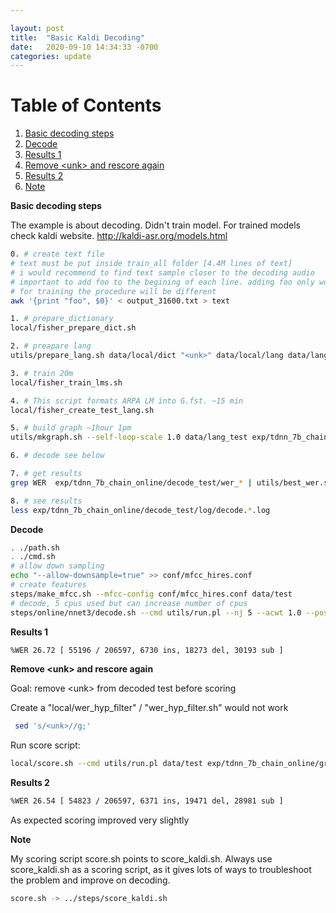 ```yaml
---

layout: post
title:  "Basic Kaldi Decoding"
date:   2020-09-10 14:34:33 -0700
categories: update
---
```

# Table of Contents
1. [Basic decoding steps](#e1)
2. [Decode](#e2)
3. [Results 1](#e3)
4. [Remove \<unk\> and rescore again](#e4)
5. [Results 2](#e5)
6. [Note](#e6)

**Basic decoding steps** <a name="e1"></a>


The example is about decoding. Didn't train model. For trained models check kaldi website.
<http://kaldi-asr.org/models.html>

```bash
0. # create text file
# text must be put inside train_all folder [4.4M lines of text]
# i would recommend to find text sample closer to the decoding audio
# important to add foo to the begining of each line. adding foo only works for decoding
# for training the procedure will be different
awk '{print "foo", $0}' < output_31600.txt > text

1. # prepare_dictionary
local/fisher_prepare_dict.sh

2. # preapare lang
utils/prepare_lang.sh data/local/dict "<unk>" data/local/lang data/lang

3. # train 20m
local/fisher_train_lms.sh

4. # This script formats ARPA LM into G.fst. ~15 min
local/fisher_create_test_lang.sh

5. # build graph ~1hour 1pm
utils/mkgraph.sh --self-loop-scale 1.0 data/lang_test exp/tdnn_7b_chain_online exp/tdnn_7b_chain_online/graph_pp

6. # decode see below

7. # get results
grep WER  exp/tdnn_7b_chain_online/decode_test/wer_* | utils/best_wer.sh

8. # see results
less exp/tdnn_7b_chain_online/decode_test/log/decode.*.log

```

**Decode**  <a name="e2"></a>

```bash
. ./path.sh
. ./cmd.sh
# allow down sampling
echo "--allow-downsample=true" >> conf/mfcc_hires.conf
# create features
steps/make_mfcc.sh --mfcc-config conf/mfcc_hires.conf data/test
# decode, 5 cpus used but can increase number of cpus
steps/online/nnet3/decode.sh --cmd utils/run.pl --nj 5 --acwt 1.0 --post-decode-acwt 10.0 exp/tdnn_7b_chain_online/graph_pp data/test exp/tdnn_7b_chain_online/decode_test
```

**Results 1**  <a name="e3"></a>

```bash
%WER 26.72 [ 55196 / 206597, 6730 ins, 18273 del, 30193 sub ]
```




**Remove \<unk\> and rescore again** <a name="e4"></a>

Goal: remove  \<unk\> from decoded test before scoring

Create a "local/wer_hyp_filter" / "wer_hyp_filter.sh" would not work

```bash
 sed 's/<unk>//g;'
```

Run score script:

```bash
local/score.sh --cmd utils/run.pl data/test exp/tdnn_7b_chain_online/graph_pp exp/tdnn_7b_chain_online/decode_test
```

**Results 2**  <a name="e5"></a>

```bash
%WER 26.54 [ 54823 / 206597, 6371 ins, 19471 del, 28981 sub ]
```

As expected scoring improved very slightly

**Note** <a name="e6"></a>

My scoring script score.sh points to score_kaldi.sh. Always use score_kaldi.sh as a scoring script, as it gives lots of ways to troubleshoot the problem and improve on decoding.

```bash
score.sh -> ../steps/score_kaldi.sh
```
